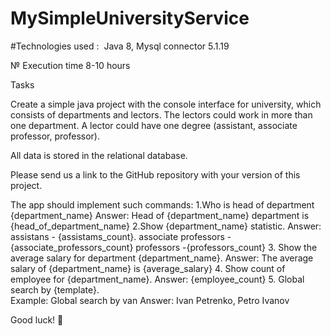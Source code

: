 # MySimpleUniversityService

#Technologies used : 
Java 8,
Mysql connector 5.1.19

№ Execution time 8-10 hours

Tasks


Create a simple java project with the console interface for university, which consists of departments and lectors. The lectors could work in more than one department. A lector could have one degree (assistant, associate professor, professor).

All data is stored in the relational database.  

Please send us a link to the GitHub repository with your version of this project.

The app should implement such commands:
1.Who is head of department {department_name}
Answer: Head of {department_name} department is {head_of_department_name}
2.Show {department_name} statistic.
	Answer: assistans - {assistams_count}. 
  associate professors - {associate_professors_count}
  professors -{professors_count}
3. Show the average salary for department {department_name}.
	Answer: The average salary of {department_name} is {average_salary}
4. Show count of employee for {department_name}.
	Answer: {employee_count}
5. Global search by {template}.   
	Example: Global search by van
	Answer: Ivan Petrenko, Petro Ivanov

Good luck! 💪

